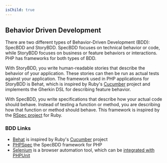 ```yaml
---
isChild: true
---
```


## Behavior Driven Development

There are two different types of Behavior-Driven Development (BDD): SpecBDD and StoryBDD. SpecBDD focuses on technical behavior or code, while StoryBDD focuses on business or feature behaviors or interactions. PHP has frameworks for both types of BDD.

With StoryBDD, you write human-readable stories that describe the behavior of your application. These stories 
can then be run as actual tests against your application. The framework used in PHP applications for StoryBDD
is Behat, which is inspired by Ruby's [Cucumber](http://cukes.info/) project and implements the Gherkin DSL
for describing feature behavior.

With SpecBDD, you write specifications that describe how your actual code should behave. Instead of testing
a function or method, you are describing how that function or method should behave. This framework is inspired
by the [RSpec project](http://rspec.info/) for Ruby.

### BDD Links    

* [Behat](http://behat.org/) is inspired by Ruby's [Cucumber](http://cukes.info/) project 
* [PHPSpec](http://www.phpspec.net/) the SpecBDD framework for PHP
* [Selenium](http://seleniumhq.org/) is a browser automation tool, which can be [integrated with PHPUnit](http://www.phpunit.de/manual/3.1/en/selenium.html)
